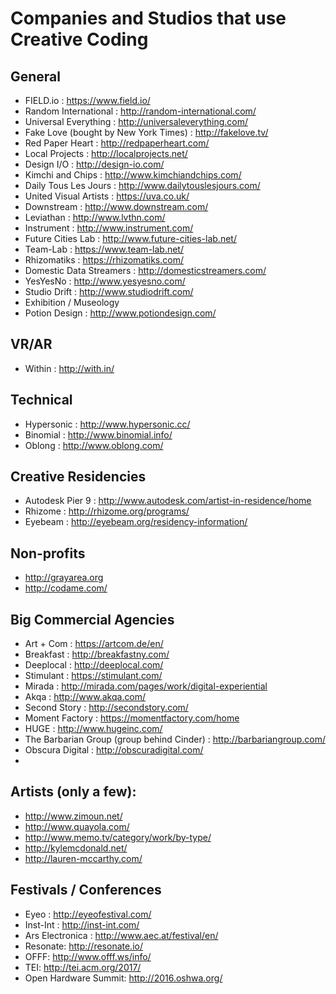 # Companies and Studios that use Creative Coding

## General
- FIELD.io : https://www.field.io/
- Random International : http://random-international.com/
- Universal Everything : http://universaleverything.com/
- Fake Love (bought by New York Times) : http://fakelove.tv/
- Red Paper Heart : http://redpaperheart.com/
- Local Projects : http://localprojects.net/
- Design I/O : http://design-io.com/
- Kimchi and Chips : http://www.kimchiandchips.com/
- Daily Tous Les Jours : http://www.dailytouslesjours.com/
- United Visual Artists : https://uva.co.uk/
- Downstream : http://www.downstream.com/
- Leviathan : http://www.lvthn.com/
- Instrument : http://www.instrument.com/
- Future Cities Lab : http://www.future-cities-lab.net/
- Team-Lab : https://www.team-lab.net/
- Rhizomatiks : https://rhizomatiks.com/
- Domestic Data Streamers : http://domesticstreamers.com/
- YesYesNo : http://www.yesyesno.com/
- Studio Drift : http://www.studiodrift.com/
- Exhibition / Museology 
- Potion Design : http://www.potiondesign.com/

## VR/AR
- Within : http://with.in/

## Technical
- Hypersonic : http://www.hypersonic.cc/
- Binomial : http://www.binomial.info/
- Oblong : http://www.oblong.com/

## Creative Residencies
- Autodesk Pier 9 : http://www.autodesk.com/artist-in-residence/home
- Rhizome : http://rhizome.org/programs/
- Eyebeam : http://eyebeam.org/residency-information/

## Non-profits
- http://grayarea.org
- http://codame.com/ 

## Big Commercial Agencies
- Art + Com : https://artcom.de/en/
- Breakfast : http://breakfastny.com/
- Deeplocal : http://deeplocal.com/
- Stimulant : https://stimulant.com/
- Mirada : http://mirada.com/pages/work/digital-experiential
- Akqa : http://www.akqa.com/ 
- Second Story : http://secondstory.com/
- Moment Factory : https://momentfactory.com/home
- HUGE : http://www.hugeinc.com/
- The Barbarian Group (group behind Cinder) : http://barbariangroup.com/
- Obscura Digital : http://obscuradigital.com/
-
## Artists (only a few):
- http://www.zimoun.net/
- http://www.quayola.com/
- http://www.memo.tv/category/work/by-type/
- http://kylemcdonald.net/
- http://lauren-mccarthy.com/

## Festivals / Conferences
- Eyeo : http://eyeofestival.com/
- Inst-Int : http://inst-int.com/
- Ars Electronica : http://www.aec.at/festival/en/
- Resonate: http://resonate.io/ 
- OFFF: http://www.offf.ws/info/ 
- TEI: http://tei.acm.org/2017/
- Open Hardware Summit: http://2016.oshwa.org/
